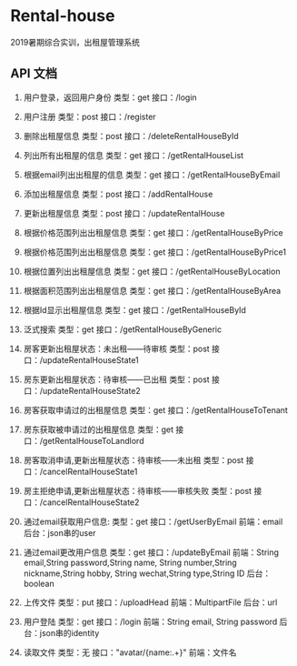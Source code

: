 # Rental-house
2019暑期综合实训，出租屋管理系统
## API 文档

1. 用户登录，返回用户身份
类型：get
接口：/login

2. 用户注册
类型：post
接口：/register

3. 删除出租屋信息
类型：post
接口：/deleteRentalHouseById

4. 列出所有出租屋的信息
类型：get
接口：/getRentalHouseList

5. 根据email列出出租屋的信息
类型：get
接口：/getRentalHouseByEmail

6. 添加出租屋信息
类型：post
接口：/addRentalHouse

7. 更新出租屋信息
类型：post
接口：/updateRentalHouse

8. 根据价格范围列出出租屋信息
类型：get
接口：/getRentalHouseByPrice

9. 根据价格范围列出出租屋信息
类型：get
接口：/getRentalHouseByPrice1

10. 根据位置列出出租屋信息
类型：get
接口：/getRentalHouseByLocation

11. 根据面积范围列出出租屋信息
类型：get
接口：/getRentalHouseByArea

12. 根据Id显示出租屋信息
类型：get
接口：/getRentalHouseById

13. 泛式搜索
类型：get
接口：/getRentalHouseByGeneric

14. 房客更新出租屋状态：未出租——待审核
类型：post
接口：/updateRentalHouseState1

15. 房东更新出租屋状态：待审核——已出租
类型：post
接口：/updateRentalHouseState2

16. 房客获取申请过的出租屋信息
类型：get
接口：/getRentalHouseToTenant

17. 房东获取被申请过的出租屋信息
类型：get
接口：/getRentalHouseToLandlord

18. 房客取消申请,更新出租屋状态：待审核——未出租
类型：post
接口：/cancelRentalHouseState1

19. 房主拒绝申请,更新出租屋状态：待审核——审核失败
类型：post
接口：/cancelRentalHouseState2

20. 通过email获取用户信息:
类型：get
接口：/getUserByEmail
前端：email   
后台：json串的user

21. 通过email更改用户信息
类型：get
接口：/updateByEmail
前端：String email,String password,String name,
     String number,String nickname,String hobby,
     String wechat,String type,String ID
后台：boolean

22. 上传文件
类型：put
接口：/uploadHead
前端：MultipartFile
后台：url

23. 用户登陆
类型：get
接口：/login
前端：String email, String password
后台：json串的identity

24. 读取文件
类型：无
接口："avatar/{name:.+}"
前端：文件名
